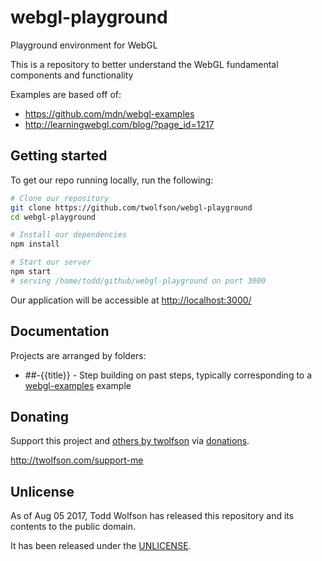# webgl-playground
Playground environment for WebGL

This is a repository to better understand the WebGL fundamental components and functionality

Examples are based off of:

- <https://github.com/mdn/webgl-examples>
- <http://learningwebgl.com/blog/?page_id=1217>

## Getting started
To get our repo running locally, run the following:

```bash
# Clone our repository
git clone https://github.com/twolfson/webgl-playground
cd webgl-playground

# Install our dependencies
npm install

# Start our server
npm start
# serving /home/todd/github/webgl-playground on port 3000
```

Our application will be accessible at <http://localhost:3000/>

## Documentation
Projects are arranged by folders:

- ##-{{title}} - Step building on past steps, typically corresponding to a [webgl-examples][] example

[webgl-examples]: https://github.com/mdn/webgl-examples

## Donating
Support this project and [others by twolfson][twolfson-projects] via [donations][twolfson-support-me].

<http://twolfson.com/support-me>

[twolfson-projects]: http://twolfson.com/projects
[twolfson-support-me]: http://twolfson.com/support-me

## Unlicense
As of Aug 05 2017, Todd Wolfson has released this repository and its contents to the public domain.

It has been released under the [UNLICENSE][].

[UNLICENSE]: UNLICENSE

